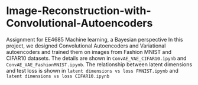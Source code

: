# Image-Reconstruction-with-Convolutional-Autoencoders
Assignment for EE4685 Machine learning, a Bayesian perspective
In this project, we designed Convolutional Autoencoders and Variational autoencoders and trained them on images from Fashion MNIST and CIFAR10 datasets. The details are shown in `ConvAE_VAE_CIFAR10.ipynb` and `ConvAE_VAE_FashionMNIST.ipynb`.
The relationship between latent dimensions and test loss is shown in `latent dimensions vs loss FMNIST.ipynb` and `latent dimensions vs loss CIFAR10.ipynb`
